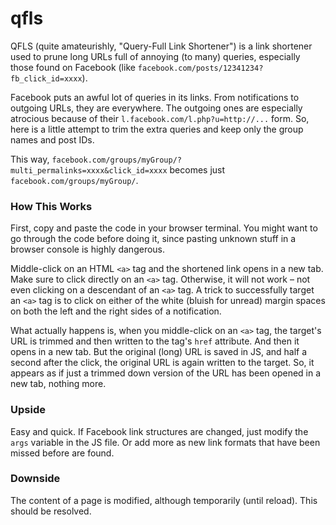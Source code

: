 # qfls

QFLS (quite amateurishly, "Query-Full Link Shortener") is a link shortener used to prune long URLs full of annoying (to many) queries, especially those found on Facebook (like `facebook.com/posts/12341234?fb_click_id=xxxx`). 

Facebook puts an awful lot of queries in its links. From notifications to outgoing URLs, they are everywhere. The outgoing ones are especially atrocious because of their `l.facebook.com/l.php?u=http://...` form. So, here is a little attempt to trim the extra queries and keep only the group names and post IDs.

This way, `facebook.com/groups/myGroup/?multi_permalinks=xxxx&click_id=xxxx` becomes just `facebook.com/groups/myGroup/`.

### How This Works

First, copy and paste the code in your browser terminal. You might want to go through the code before doing it, since pasting unknown stuff in a browser console is highly dangerous.

Middle-click on an HTML `<a>` tag and the shortened link opens in a new tab. Make sure to click directly on an `<a>` tag. Otherwise, it will not work – not even clicking on a descendant of an `<a>` tag. A trick to successfully target an `<a>` tag is to click on either of the white (bluish for unread) margin spaces on both the left and the right sides of a notification.

What actually happens is, when you middle-click on an `<a>` tag, the target's URL is trimmed and then written to the tag's `href` attribute. And then it opens in a new tab. But the original (long) URL is saved in JS, and half a second after the click, the original URL is again written to the target. So, it appears as if just a trimmed down version of the URL has been opened in a new tab, nothing more.

### Upside

Easy and quick. If Facebook link structures are changed, just modify the `args` variable in the JS file. Or add more as new link formats that have been missed before are found.

### Downside

The content of a page is modified, although temporarily (until reload). This should be resolved.
